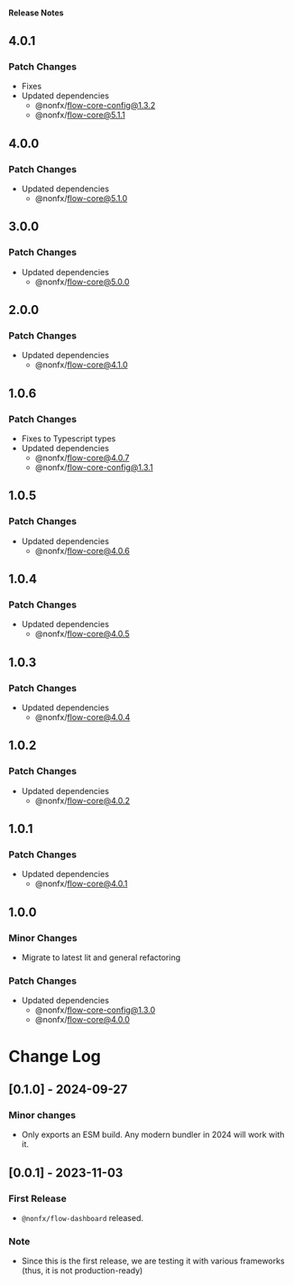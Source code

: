 <h4 className="margin-btm-8">Release Notes</h4>

## 4.0.1

### Patch Changes

- Fixes
- Updated dependencies
  - @nonfx/flow-core-config@1.3.2
  - @nonfx/flow-core@5.1.1

## 4.0.0

### Patch Changes

- Updated dependencies
  - @nonfx/flow-core@5.1.0

## 3.0.0

### Patch Changes

- Updated dependencies
  - @nonfx/flow-core@5.0.0

## 2.0.0

### Patch Changes

- Updated dependencies
  - @nonfx/flow-core@4.1.0

## 1.0.6

### Patch Changes

- Fixes to Typescript types
- Updated dependencies
  - @nonfx/flow-core@4.0.7
  - @nonfx/flow-core-config@1.3.1

## 1.0.5

### Patch Changes

- Updated dependencies
  - @nonfx/flow-core@4.0.6

## 1.0.4

### Patch Changes

- Updated dependencies
  - @nonfx/flow-core@4.0.5

## 1.0.3

### Patch Changes

- Updated dependencies
  - @nonfx/flow-core@4.0.4

## 1.0.2

### Patch Changes

- Updated dependencies
  - @nonfx/flow-core@4.0.2

## 1.0.1

### Patch Changes

- Updated dependencies
  - @nonfx/flow-core@4.0.1

## 1.0.0

### Minor Changes

- Migrate to latest lit and general refactoring

### Patch Changes

- Updated dependencies
  - @nonfx/flow-core-config@1.3.0
  - @nonfx/flow-core@4.0.0

# Change Log

## [0.1.0] - 2024-09-27

### Minor changes

- Only exports an ESM build. Any modern bundler in 2024 will work with it.

## [0.0.1] - 2023-11-03

### First Release

- `@nonfx/flow-dashboard` released.

### Note

- Since this is the first release, we are testing it with various frameworks (thus, it is not production-ready)
